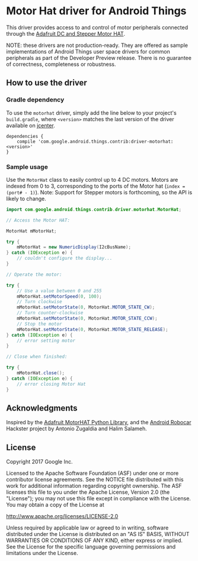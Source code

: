 Motor Hat driver for Android Things
===================================

This driver provides access to and control of motor peripherals connected through the [Adafruit
DC and Stepper Motor HAT][product].

NOTE: these drivers are not production-ready. They are offered as sample
implementations of Android Things user space drivers for common peripherals
as part of the Developer Preview release. There is no guarantee
of correctness, completeness or robustness.

How to use the driver
---------------------

### Gradle dependency

To use the `motorhat` driver, simply add the line below to your project's `build.gradle`,
where `<version>` matches the last version of the driver available on [jcenter][jcenter].

```
dependencies {
    compile 'com.google.android.things.contrib:driver-motorhat:<version>'
}
```

### Sample usage

Use the `MotorHat` class to easily control up to 4 DC motors. Motors are indexed from 0 to 3,
corresponding to the ports of the Motor hat (`index = (port# - 1)`). Note: Support for Stepper
motors is forthcoming, so the API is likely to change.
```java
import com.google.android.things.contrib.driver.motorhat.MotorHat;

// Access the Motor HAT:

MotorHat mMotorHat;

try {
    mMotorHat = new NumericDisplay(I2cBusName);
} catch (IOException e) {
    // couldn't configure the display...
}

// Operate the motor:

try {
    // Use a value between 0 and 255
    mMotorHat.setMotorSpeed(0, 100);
    // Turn clockwise
    mMotorHat.setMotorState(0, MotorHat.MOTOR_STATE_CW);
    // Turn counter-clockwise
    mMotorHat.setMotorState(0, MotorHat.MOTOR_STATE_CCW);
    // Stop the motor
    mMotorHat.setMotorState(0, MotorHat.MOTOR_STATE_RELEASE);
} catch (IOException e) {
    // error setting motor
}

// Close when finished:

try {
    mMotorHat.close();
} catch (IOException e) {
    // error closing Motor Hat
}
```

Acknowledgments
---------------

Inspired by the [Adafruit MotorHAT Python Library][pythonlib], and the [Android Robocar][robocar]
Hackster project by Antonio Zugaldia and Halim Salameh.

License
-------

Copyright 2017 Google Inc.

Licensed to the Apache Software Foundation (ASF) under one or more contributor
license agreements.  See the NOTICE file distributed with this work for
additional information regarding copyright ownership.  The ASF licenses this
file to you under the Apache License, Version 2.0 (the "License"); you may not
use this file except in compliance with the License.  You may obtain a copy of
the License at

  http://www.apache.org/licenses/LICENSE-2.0

Unless required by applicable law or agreed to in writing, software
distributed under the License is distributed on an "AS IS" BASIS, WITHOUT
WARRANTIES OR CONDITIONS OF ANY KIND, either express or implied.  See the
License for the specific language governing permissions and limitations under
the License.

[product]: https://www.adafruit.com/product/2348
[jcenter]: https://bintray.com/google/androidthings/contrib-driver-motorhat/_latestVersion
[pythonlib]: https://github.com/adafruit/Adafruit-Motor-HAT-Python-Library
[robocar]: https://github.com/zugaldia/android-robocar
